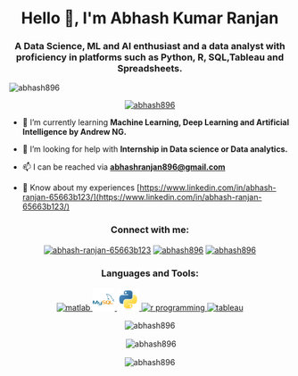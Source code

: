 <h1 align="center">Hello 👋, I'm Abhash Kumar Ranjan</h1>
<h3 align="center">A Data Science, ML and AI enthusiast and a data analyst with proficiency in platforms such as Python, R, SQL,Tableau and Spreadsheets.</h3>

<p align="left"> <img src="https://komarev.com/ghpvc/?username=abhash896&label=Profile%20views&color=0e75b6&style=flat" alt="abhash896" /> </p>

<p align="center"> <a href="https://github.com/ryo-ma/github-profile-trophy"><img src="https://github-profile-trophy.vercel.app/?username=abhash896" alt="abhash896" /></a> </p>

- 🌱 I’m currently learning **Machine Learning, Deep Learning and Artificial Intelligence by Andrew NG.**

- 🤝 I’m looking for help with **Internship in Data science or Data analytics.**

- 📫 I can be reached via **abhashranjan896@gmail.com**

- 📄 Know about my experiences [https://www.linkedin.com/in/abhash-ranjan-65663b123/](https://www.linkedin.com/in/abhash-ranjan-65663b123/)

<h3 align="center">Connect with me:</h3>
<p align="center">
<a href="https://linkedin.com/in/abhash-ranjan-65663b123" target="blank"><img align="center" src="https://raw.githubusercontent.com/rahuldkjain/github-profile-readme-generator/master/src/images/icons/Social/linked-in-alt.svg" alt="abhash-ranjan-65663b123" height="30" width="40" /></a>
<a href="https://kaggle.com/abhash896" target="blank"><img align="center" src="https://raw.githubusercontent.com/rahuldkjain/github-profile-readme-generator/master/src/images/icons/Social/kaggle.svg" alt="abhash896" height="30" width="40" /></a>
<a href="https://www.hackerrank.com/abhash896" target="blank"><img align="center" src="https://raw.githubusercontent.com/rahuldkjain/github-profile-readme-generator/master/src/images/icons/Social/hackerrank.svg" alt="abhash896" height="30" width="40" /></a>
</p>

<h3 align="center">Languages and Tools:</h3>
<p align="center"> <a href="https://www.mathworks.com/" target="_blank"> <img src="https://upload.wikimedia.org/wikipedia/commons/2/21/Matlab_Logo.png" alt="matlab" width="40" height="40"/> </a> <a href="https://www.mysql.com/" target="_blank"> <img src="https://raw.githubusercontent.com/devicons/devicon/master/icons/mysql/mysql-original-wordmark.svg" alt="mysql" width="40" height="40"/> </a> <a href="https://www.python.org" target="_blank"> <img src="https://raw.githubusercontent.com/devicons/devicon/master/icons/python/python-original.svg" alt="python" width="40" height="40"/> </a> <a href="https://www.r-project.org/about.html" target="_blank"> <img src="https://upload.wikimedia.org/wikipedia/commons/thumb/1/1b/R_logo.svg/124px-R_logo.svg.png" alt="r programming" width="40" height="40"/> </a> <a href="https://www.tableau.com/" target="_blank"> <img src="https://upload.wikimedia.org/wikipedia/en/thumb/0/06/Tableau_logo.svg/375px-Tableau_logo.svg.png" alt="tableau" width="100" height="40"/> </a></p>

<p align = "center"><img align="center" src="https://github-readme-stats.vercel.app/api/top-langs?username=abhash896&show_icons=true&locale=en&layout=compact" alt="abhash896" /></p>

<p align = "center">&nbsp;<img align="center" src="https://github-readme-stats.vercel.app/api?username=abhash896&show_icons=true&locale=en" alt="abhash896" /></p>

<p align = "center"><img align="center" src="https://github-readme-streak-stats.herokuapp.com/?user=abhash896&" alt="abhash896" /></p>



